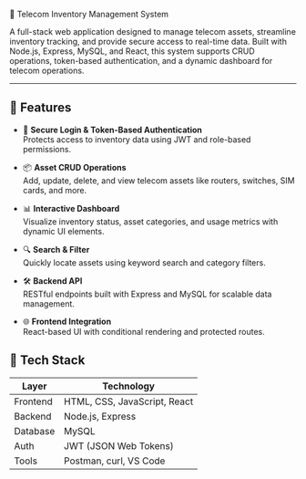 📡 Telecom Inventory Management System

A full-stack web application designed to manage telecom assets, streamline inventory tracking, and provide secure access to real-time data. Built with Node.js, Express, MySQL, and React, this system supports CRUD operations, token-based authentication, and a dynamic dashboard for telecom operations.

---

## 🚀 Features

- 🔐 **Secure Login & Token-Based Authentication**  
  Protects access to inventory data using JWT and role-based permissions.

- 📦 **Asset CRUD Operations**  
  Add, update, delete, and view telecom assets like routers, switches, SIM cards, and more.

- 📊 **Interactive Dashboard**  
  Visualize inventory status, asset categories, and usage metrics with dynamic UI elements.

- 🔍 **Search & Filter**  
  Quickly locate assets using keyword search and category filters.

- 🛠️ **Backend API**  
  RESTful endpoints built with Express and MySQL for scalable data management.

- 🌐 **Frontend Integration**  
  React-based UI with conditional rendering and protected routes.
## 🧰 Tech Stack

| Layer        | Technology               |
|--------------|--------------------------|
| Frontend     | HTML, CSS, JavaScript, React |
| Backend      | Node.js, Express         |
| Database     | MySQL                    |
| Auth         | JWT (JSON Web Tokens)    |
| Tools        | Postman, curl, VS Code   |
